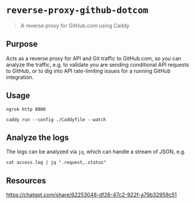 # `reverse-proxy-github-dotcom`
> A reverse proxy for GitHub.com using Caddy

## Purpose

Acts as a reverse proxy for API and Git traffic to GitHub.com, so you can analyze the traffic, e.g. to validate you are sending conditional API requests to GitHub, or to dig into API rate-limiting issues for a running GitHub integration.

## Usage

```shell
ngrok http 8080

caddy run --config ./Caddyfile --watch
```

## Analyze the logs

The logs can be analyzed via `jq`, which can handle a stream of JSON, e.g.

```shell
cat access.log | jq ".request,.status"
```

## Resources

https://chatgpt.com/share/62253048-df26-47c2-922f-a79b32959c51
